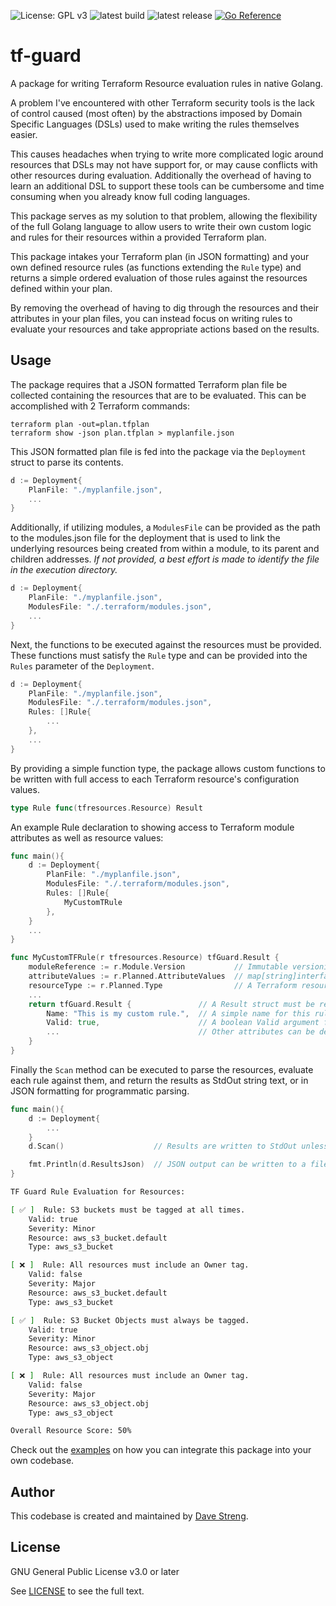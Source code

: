 ![License: GPL v3](https://img.shields.io/badge/License-GPL_v3-blue.svg)
![latest build](https://github.com/S7R4nG3/terraform-resources/actions/workflows/test.yml/badge.svg)
![latest release](https://img.shields.io/github/release-date/S7R4nG3/tf-guard)
[![Go Reference](https://pkg.go.dev/badge/github.com/S7R4nG3/tf-guard.svg)](https://pkg.go.dev/github.com/S7R4nG3/tf-guard)
# tf-guard

A package for writing Terraform Resource evaluation rules in native Golang.

A problem I've encountered with other Terraform security tools is the lack of control caused (most often) by the abstractions imposed by Domain Specific Languages (DSLs) used to make writing the rules themselves easier.

This causes headaches when trying to write more complicated logic around resources that DSLs may not have support for, or may cause conflicts with other resources during evaluation. Additionally the overhead of having to learn an additional DSL to support these tools can be cumbersome and time consuming when you already know full coding languages.

This package serves as my solution to that problem, allowing the flexibility of the full Golang language to allow users to write their own custom logic and rules for their resources within a provided Terraform plan.

This package intakes your Terraform plan (in JSON formatting) and your own defined resource rules (as functions extending the `Rule` type) and returns a simple ordered evaluation of those rules against the resources defined within your plan.

By removing the overhead of having to dig through the resources and their attributes in your plan files, you can instead focus on writing rules to evaluate your resources and take appropriate actions based on the results.

## Usage

The package requires that a JSON formatted Terraform plan file be collected containing the resources that are to be evaluated. This can be accomplished with 2 Terraform commands:

```
terraform plan -out=plan.tfplan
terraform show -json plan.tfplan > myplanfile.json
```

This JSON formatted plan file is fed into the package via the `Deployment` struct to parse its contents.

```go
d := Deployment{
    PlanFile: "./myplanfile.json",
    ...
}
```

Additionally, if utilizing modules, a `ModulesFile` can be provided as the path to the modules.json file for the deployment that is used to link the underlying resources being created from within a module, to its parent and children addresses. _If not provided, a best effort is made to identify the file in the execution directory._

```go
d := Deployment{
    PlanFile: "./myplanfile.json",
    ModulesFile: "./.terraform/modules.json",
    ...
}
```

Next, the functions to be executed against the resources must be provided. These functions must satisfy the `Rule` type and can be provided into the `Rules` parameter of the `Deployment`.

```go
d := Deployment{
    PlanFile: "./myplanfile.json",
    ModulesFile: "./.terraform/modules.json",
    Rules: []Rule{
        ...
    },
    ...
}
```

By providing a simple function type, the package allows custom functions to be written with full access to each Terraform resource's configuration values.

```go
type Rule func(tfresources.Resource) Result
```

An example Rule declaration to showing access to Terraform module attributes as well as resource values:

```go
func main(){
    d := Deployment{
        PlanFile: "./myplanfile.json",
        ModulesFile: "./.terraform/modules.json",
        Rules: []Rule{
            MyCustomTRule
        },
    }
    ...
}

func MyCustomTFRule(r tfresources.Resource) tfGuard.Result {
    moduleReference := r.Module.Version           // Immutable versioning for the module linked to this resource
    attributeValues := r.Planned.AttributeValues  // map[string]interface{} Containing resource attribute values
    resourceType := r.Planned.Type                // A Terraform resource type - like aws_s3_bucket
    ...
    return tfGuard.Result {               // A Result struct must be returned for each Rule type
        Name: "This is my custom rule.",  // A simple name for this rule
        Valid: true,                      // A boolean Valid argument for rule validity
        ...                               // Other attributes can be defined if required - see Result struct
    }
}
```

Finally the `Scan` method can be executed to parse the resources, evaluate each rule against them, and return the results as StdOut string text, or in JSON formatting for programmatic parsing.

```go
func main(){
    d := Deployment{
        ...
    }
    d.Scan()                    // Results are written to StdOut unless Disabled

    fmt.Println(d.ResultsJson)  // JSON output can be written to a file if desired, or parsed directly
}
```

```sh
TF Guard Rule Evaluation for Resources:

[ ✅ ]  Rule: S3 buckets must be tagged at all times.
	Valid: true
	Severity: Minor
	Resource: aws_s3_bucket.default
	Type: aws_s3_bucket

[ ❌ ]  Rule: All resources must include an Owner tag.
	Valid: false
	Severity: Major
	Resource: aws_s3_bucket.default
	Type: aws_s3_bucket

[ ✅ ]  Rule: S3 Bucket Objects must always be tagged.
	Valid: true
	Severity: Minor
	Resource: aws_s3_object.obj
	Type: aws_s3_object

[ ❌ ]  Rule: All resources must include an Owner tag.
	Valid: false
	Severity: Major
	Resource: aws_s3_object.obj
	Type: aws_s3_object

Overall Resource Score: 50%
```

Check out the [examples](./examples) on how you can integrate this package into your own codebase.

## Author

This codebase is created and maintained by [Dave Streng](https://www.linkedin.com/in/dave-streng).

## License

GNU General Public License v3.0 or later

See [LICENSE](./LICENSE) to see the full text.